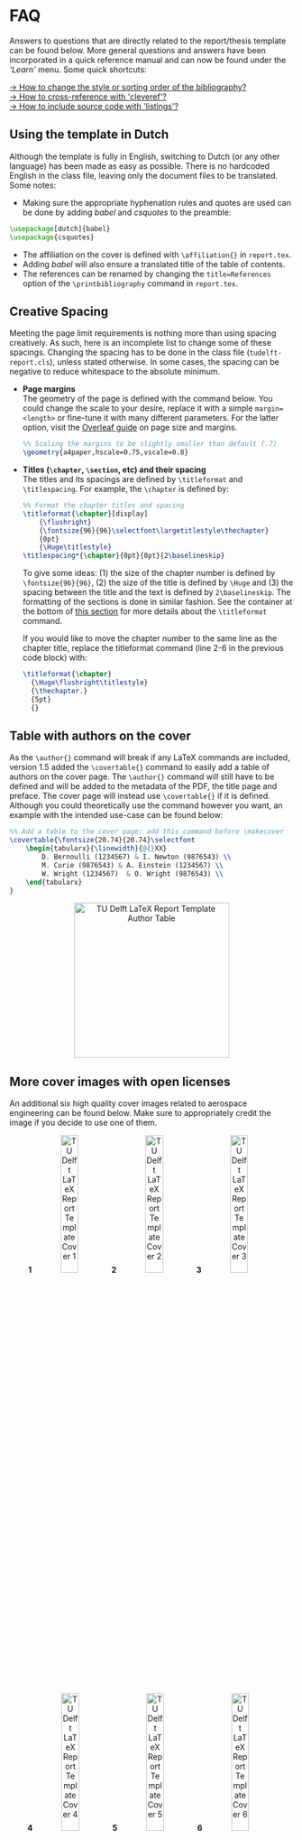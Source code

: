 # FAQ

Answers to questions that are directly related to the report/thesis template can be found below. More general questions and answers have been incorporated in a quick reference manual and can now be found under the *'Learn'* menu. Some quick shortcuts:

[→ How to change the style or sorting order of the bibliography?](/learn/bibliography-and-citing.html#setting-up-the-bibliography)\
[→ How to cross-reference with 'cleveref'?](/learn/cleveref.html)\
[→ How to include source code with 'listings'?](/learn/listings.html)

## Using the template in Dutch

Although the template is fully in English, switching to Dutch (or any other language) has been made as easy as possible. There is no hardcoded English in the class file, leaving only the document files to be translated. Some notes:

- Making sure the appropriate hyphenation rules and quotes are used can be done by adding *babel* and *csquotes* to the preamble:

```latex
\usepackage[dutch]{babel}
\usepackage{csquotes}
```

- The affiliation on the cover is defined with `\affiliation{}` in `report.tex`.
- Adding *babel* will also ensure a translated title of the table of contents.
- The references can be renamed by changing the `title=References` option of the `\printbibliography` command in `report.tex`.

## Creative Spacing

Meeting the page limit requirements is nothing more than using spacing creatively. As such, here is an incomplete list to change some of these spacings. Changing the spacing has to be done in the class file (`tudelft-report.cls`), unless stated otherwise. In some cases, the spacing can be negative to reduce whitespace to the absolute minimum.

- **Page margins**\
  The geometry of the page is defined with the command below. You could change the scale to your desire, replace it with a simple `margin=<length>` or fine-tune it with many different parameters. For the latter option, visit the [Overleaf guide](https://www.overleaf.com/learn/latex/page_size_and_margins#Fine_tuning_your_LaTeX_page_dimensions) on page size and margins.

  ```latex
  %% Scaling the margins to be slightly smaller than default (.7)
  \geometry{a4paper,hscale=0.75,vscale=0.8}
  ```

- **Titles (`\chapter`, `\section`, etc) and their spacing**\
  The titles and its spacings are defined by `\titleformat` and `\titlespacing`. For example, the `\chapter` is defined by:

  ```latex
  %% Format the chapter titles and spacing
  \titleformat{\chapter}[display]
      {\flushright}
      {\fontsize{96}{96}\selectfont\largetitlestyle\thechapter}
      {0pt}
      {\Huge\titlestyle}
  \titlespacing*{\chapter}{0pt}{0pt}{2\baselineskip}
  ```

  To give some ideas: (1) the size of the chapter number is defined by `\fontsize{96}{96}`, (2) the size of the title is defined by `\Huge` and (3) the spacing between the title and the text is defined by `2\baselineskip`. The formatting of the sections is done in similar fashion. See the container at the bottom of [this section](/learn/chapters-sections-and-text.html#chapters-and-sections) for more details about the `\titleformat` command.

  If you would like to move the chapter number to the same line as the chapter title, replace the titleformat command (line 2-6 in the previous code block) with:

  ```latex
  \titleformat{\chapter}
    {\Huge\flushright\titlestyle}
    {\thechapter.}
    {5pt}
    {}
  ```

## Table with authors on the cover

As the `\author{}` command will break if any LaTeX commands are included, version 1.5 added the `\covertable{}` command to easily add a table of authors on the cover page. The `\author{}` command will still have to be defined and will be added to the metadata of the PDF, the title page and preface. The cover page will instead use `\covertable{}` if it is defined. Although you could theoretically use the command however you want, an example with the intended use-case can be found below:

```latex
%% Add a table to the cover page; add this command before \makecover
\covertable{\fontsize{20.74}{20.74}\selectfont
    \begin{tabularx}{\linewidth}{@{}XX}
        D. Bernoulli (1234567) & I. Newton (9876543) \\
        M. Curie (9876543) & A. Einstein (1234567) \\
        W. Wright (1234567)  & O. Wright (9876543) \\
    \end{tabularx}
}
```

<p align="center">
  <img alt="TU Delft LaTeX Report Template Author Table" src="/images/report-template-faq-authors.jpg" width="275">
</p>

## More cover images with open licenses

An additional six high quality cover images related to aerospace engineering can be found below. Make sure to appropriately credit the image if you decide to use one of them.

<p align="center">
  <b>1</b> <img alt="TU Delft LaTeX Report Template Cover 1" src="/images/report-template-cover-1.jpg" width="25%" style="display: inline-block">
&nbsp;
  <b>2</b> <img alt="TU Delft LaTeX Report Template Cover 2" src="/images/report-template-cover-2.jpg" width="25%" style="display: inline-block">
&nbsp;
  <b>3</b> <img alt="TU Delft LaTeX Report Template Cover 3" src="/images/report-template-cover-3.jpg" width="25%" style="display: inline-block">
</p>

<p align="center">
  <b>4</b> <img alt="TU Delft LaTeX Report Template Cover 4" src="/images/report-template-cover-4.jpg" width="25%" style="display: inline-block">
&nbsp;  
  <b>5</b> <img alt="TU Delft LaTeX Report Template Cover 5" src="/images/report-template-cover-5.jpg" width="25%" style="display: inline-block">
&nbsp;
  <b>6</b> <img alt="TU Delft LaTeX Report Template Cover 6" src="/images/report-template-cover-6.jpg" width="25%" style="display: inline-block">
</p>

The recommended color of the title as a HTML color code is `4884d6` for the first two images. For the third and fourth image `fe860e` is recommended. For the final two images, the title color `e3a01b` is recommended.

| Download | Description with Attribution |
|----------|------------------------------|
| <a href="/images/cover1.jpg" target="_blank">cover1.jpg</a> | Storm Cell Over the Southern Appalachian Mountains by NASA/Stu Broce under CC BY 2.0 |
| <a href="/images/cover2.jpg" target="_blank">cover2.jpg</a> | City Lights of Africa, Europe, and the Middle East by NASA Earth Observatory under CC BY 2.0 |
| <a href="/images/cover3.jpg" target="_blank">cover3.jpg</a> | Render of Daybreak at Gale Crater by NASA/JPL-Caltech under CC BY 2.0 |
| <a href="/images/cover4.jpg" target="_blank">cover4.jpg</a> | Royal Air Force Voyager Transport Tanker Aircraft by Ministry of Defense/Cpl Ashley Keates under OGL v1.0 |
| <a href="/images/cover5.jpg" target="_blank">cover5.jpg</a> | Aircraft Flying in the Sunset by Gerhard Gellinger |
| <a href="/images/cover6.jpg" target="_blank">cover6.jpg</a> | F18 at Bodo Air Base Norway by Ministerio de Defensa España under CC BY-NC 2.0 |
